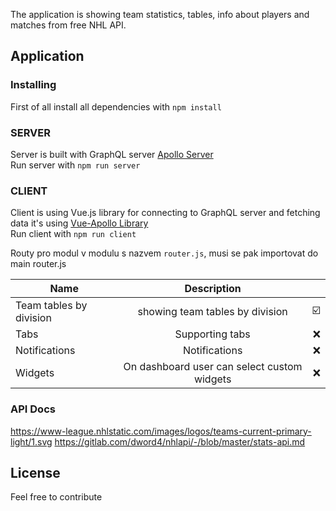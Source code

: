 The application is showing team statistics, tables, info about players and matches from free NHL API. 

## Application

### Installing
First of all install all dependencies with `npm install`

### SERVER
Server is built with GraphQL server [Apollo Server](https://www.apollographql.com/docs/apollo-server/) <br>
Run server with `npm run server`



### CLIENT
Client is using Vue.js library for connecting to GraphQL server and fetching data it's using [Vue-Apollo Library](https://apollo.vuejs.org/) <br>
Run client with	`npm run client`

Routy pro modul v modulu s nazvem  `router.js`, musi se pak importovat do main router.js

| Name        	| Description   | 	|
| ------------- |:-------------:| -----:|
| Team tables by division      | showing team tables by division | ☑️ |
| Tabs      | Supporting tabs      | ❌ |
| Notifications      | Notifications      | ❌ |
| Widgets | On dashboard user can select custom widgets     |    ❌ |

### API Docs
https://www-league.nhlstatic.com/images/logos/teams-current-primary-light/1.svg
https://gitlab.com/dword4/nhlapi/-/blob/master/stats-api.md


## License
Feel free to contribute
